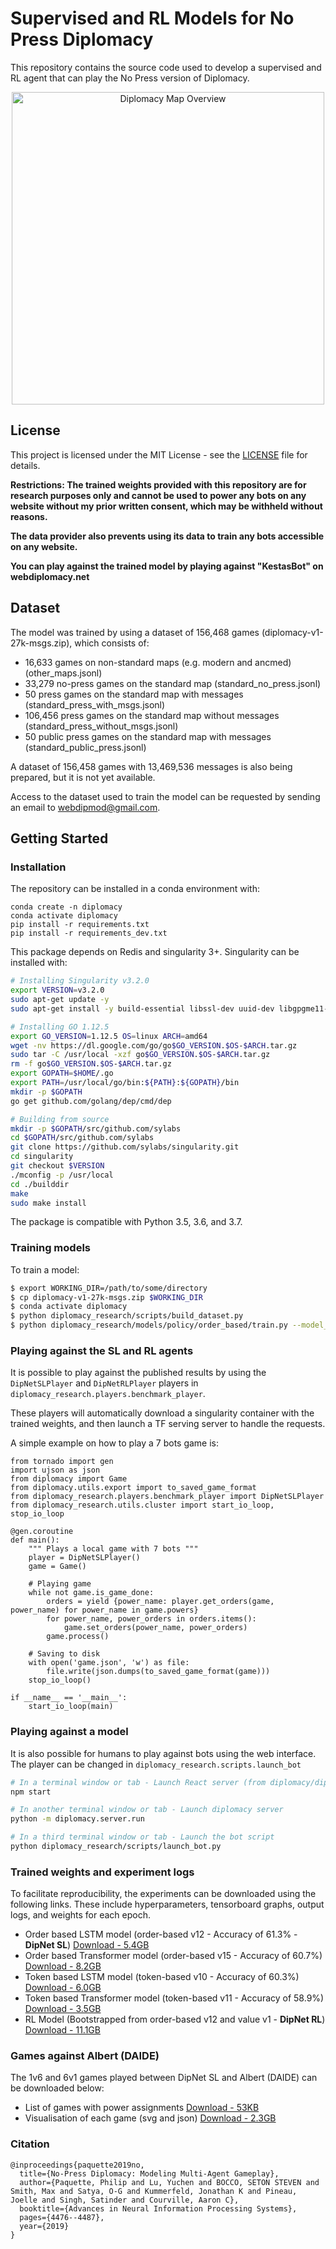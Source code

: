# Supervised and RL Models for No Press Diplomacy

This repository contains the source code used to develop a supervised and RL agent that can play the No Press version of Diplomacy.  

<p align="center">
  <img width="500" src="docs/images/map_overview.png" alt="Diplomacy Map Overview">
</p>

## License

This project is licensed under the MIT License - see the [LICENSE](LICENSE) file for details.

**Restrictions: The trained weights provided with this repository are for research purposes only and cannot be used to power any bots on any website without my prior written consent, which may be withheld without reasons.**

**The data provider also prevents using its data to train any bots accessible on any website.**

**You can play against the trained model by playing against "KestasBot" on webdiplomacy.net**

## Dataset

The model was trained by using a dataset of 156,468 games (diplomacy-v1-27k-msgs.zip), which consists of:

- 16,633 games on non-standard maps (e.g. modern and ancmed) (other_maps.jsonl)
- 33,279 no-press games on the standard map (standard_no_press.jsonl)
- 50 press games on the standard map with messages (standard_press_with_msgs.jsonl)
- 106,456 press games on the standard map without messages (standard_press_without_msgs.jsonl)
- 50 public press games on the standard map with messages (standard_public_press.jsonl)

A dataset of 156,458 games with 13,469,536 messages is also being prepared, but it is not yet available.

Access to the dataset used to train the model can be requested by sending an email to webdipmod@gmail.com.


## Getting Started

### Installation

The repository can be installed in a conda environment with:

```python3
conda create -n diplomacy
conda activate diplomacy
pip install -r requirements.txt
pip install -r requirements_dev.txt
```

This package depends on Redis and singularity 3+. Singularity can be installed with:

```bash
# Installing Singularity v3.2.0
export VERSION=v3.2.0
sudo apt-get update -y
sudo apt-get install -y build-essential libssl-dev uuid-dev libgpgme11-dev libseccomp-dev pkg-config squashfs-tools

# Installing GO 1.12.5
export GO_VERSION=1.12.5 OS=linux ARCH=amd64
wget -nv https://dl.google.com/go/go$GO_VERSION.$OS-$ARCH.tar.gz
sudo tar -C /usr/local -xzf go$GO_VERSION.$OS-$ARCH.tar.gz
rm -f go$GO_VERSION.$OS-$ARCH.tar.gz
export GOPATH=$HOME/.go
export PATH=/usr/local/go/bin:${PATH}:${GOPATH}/bin
mkdir -p $GOPATH
go get github.com/golang/dep/cmd/dep

# Building from source
mkdir -p $GOPATH/src/github.com/sylabs
cd $GOPATH/src/github.com/sylabs
git clone https://github.com/sylabs/singularity.git
cd singularity
git checkout $VERSION
./mconfig -p /usr/local
cd ./builddir
make
sudo make install
```

The package is compatible with Python 3.5, 3.6, and 3.7.

### Training models

To train a model:

```bash
$ export WORKING_DIR=/path/to/some/directory
$ cp diplomacy-v1-27k-msgs.zip $WORKING_DIR
$ conda activate diplomacy
$ python diplomacy_research/scripts/build_dataset.py
$ python diplomacy_research/models/policy/order_based/train.py --model_id 12
```

### Playing against the SL and RL agents

It is possible to play against the published results by using the `DipNetSLPlayer` and `DipNetRLPlayer` players in `diplomacy_research.players.benchmark_player`.

These players will automatically download a singularity container with the trained weights, and then launch a TF serving server to handle the requests.

A simple example on how to play a 7 bots game is:

```python3
from tornado import gen
import ujson as json
from diplomacy import Game
from diplomacy.utils.export import to_saved_game_format
from diplomacy_research.players.benchmark_player import DipNetSLPlayer
from diplomacy_research.utils.cluster import start_io_loop, stop_io_loop

@gen.coroutine
def main():
    """ Plays a local game with 7 bots """
    player = DipNetSLPlayer()
    game = Game()

    # Playing game
    while not game.is_game_done:
        orders = yield {power_name: player.get_orders(game, power_name) for power_name in game.powers}
        for power_name, power_orders in orders.items():
            game.set_orders(power_name, power_orders)
        game.process()

    # Saving to disk
    with open('game.json', 'w') as file:
        file.write(json.dumps(to_saved_game_format(game)))
    stop_io_loop()

if __name__ == '__main__':
    start_io_loop(main)
```

### Playing against a model

It is also possible for humans to play against bots using the web interface. The player can be changed in `diplomacy_research.scripts.launch_bot`

```bash
# In a terminal window or tab - Launch React server (from diplomacy/diplomacy)
npm start

# In another terminal window or tab - Launch diplomacy server
python -m diplomacy.server.run

# In a third terminal window or tab - Launch the bot script
python diplomacy_research/scripts/launch_bot.py
```

### Trained weights and experiment logs

To facilitate reproducibility, the experiments can be downloaded using the following links. These include hyperparameters, tensorboard graphs, output logs, and weights for each epoch.

- Order based LSTM model (order-based v12 - Accuracy of 61.3% - **DipNet SL**) [Download - 5.4GB](https://f002.backblazeb2.com/file/ppaquette-public/benchmarks/experiments/order-based-lstm.zip)
- Order based Transformer model (order-based v15 - Accuracy of 60.7%) [Download - 8.2GB](https://f002.backblazeb2.com/file/ppaquette-public/benchmarks/experiments/order-based-trsf.zip)
- Token based LSTM model (token-based v10 - Accuracy of 60.3%) [Download - 6.0GB](https://f002.backblazeb2.com/file/ppaquette-public/benchmarks/experiments/token-based-lstm.zip)
- Token based Transformer model (token-based v11 - Accuracy of 58.9%) [Download - 3.5GB](https://f002.backblazeb2.com/file/ppaquette-public/benchmarks/experiments/token-based-trsf.zip)
- RL Model (Bootstrapped from order-based v12 and value v1 - **DipNet RL**) [Download - 11.1GB](https://f002.backblazeb2.com/file/ppaquette-public/benchmarks/experiments/rl-model.zip)

### Games against Albert (DAIDE)

The 1v6 and 6v1 games played between DipNet SL and Albert (DAIDE) can be downloaded below:

- List of games with power assignments [Download - 53KB](https://f002.backblazeb2.com/file/ppaquette-public/benchmarks/experiments/daide_albert_results.xlsx)
- Visualisation of each game (svg and json) [Download - 2.3GB](https://f002.backblazeb2.com/file/ppaquette-public/benchmarks/experiments/daide_albert_games.zip)

### Citation
```
@inproceedings{paquette2019no,
  title={No-Press Diplomacy: Modeling Multi-Agent Gameplay},
  author={Paquette, Philip and Lu, Yuchen and BOCCO, SETON STEVEN and Smith, Max and Satya, O-G and Kummerfeld, Jonathan K and Pineau, Joelle and Singh, Satinder and Courville, Aaron C},
  booktitle={Advances in Neural Information Processing Systems},
  pages={4476--4487},
  year={2019}
}
```
